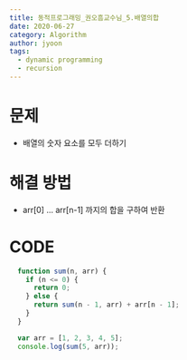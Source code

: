 ```yaml
---
title: 동적프로그래밍_권오흠교수님_5.배열의합
date: 2020-06-27
category: Algorithm
author: jyoon
tags:
  - dynamic programming
  - recursion
---
```


# 문제
  * 배열의 숫자 요소를 모두 더하기

# 해결 방법
  * arr[0] ... arr[n-1] 까지의 합을 구하여 반환

# CODE
  ``` js
    function sum(n, arr) {
      if (n <= 0) {
        return 0;
      } else {
        return sum(n - 1, arr) + arr[n - 1];
      }
    }

    var arr = [1, 2, 3, 4, 5];
    console.log(sum(5, arr));
  ```

